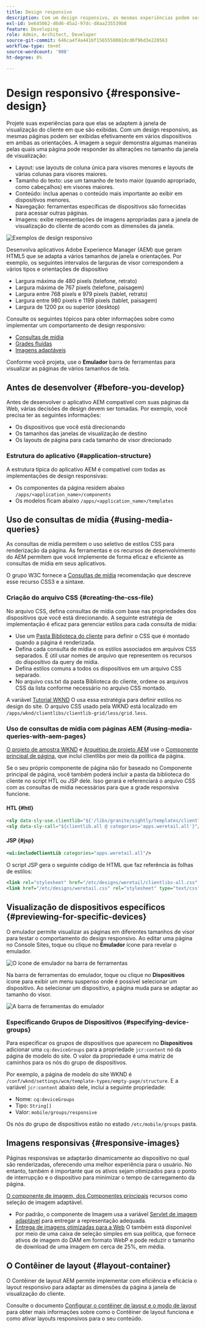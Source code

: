 ```yaml
---
title: Design responsivo
description: Com um design responsivo, as mesmas experiências podem ser exibidas com eficiência em vários dispositivos em várias orientações.
exl-id: be645062-d6d6-45a2-97dc-d8aa235539b8
feature: Developing
role: Admin, Architect, Developer
source-git-commit: 646ca4f4a441bf1565558002dcd6f96d3e228563
workflow-type: tm+mt
source-wordcount: '908'
ht-degree: 0%

---
```


# Design responsivo {#responsive-design}

Projete suas experiências para que elas se adaptem à janela de visualização do cliente em que são exibidas. Com um design responsivo, as mesmas páginas podem ser exibidas efetivamente em vários dispositivos em ambas as orientações. A imagem a seguir demonstra algumas maneiras pelas quais uma página pode responder às alterações no tamanho da janela de visualização:

* Layout: use layouts de coluna única para visores menores e layouts de várias colunas para visores maiores.
* Tamanho do texto: use um tamanho de texto maior (quando apropriado, como cabeçalhos) em visores maiores.
* Conteúdo: inclua apenas o conteúdo mais importante ao exibir em dispositivos menores.
* Navegação: ferramentas específicas de dispositivos são fornecidas para acessar outras páginas.
* Imagens: exibe representações de imagens apropriadas para a janela de visualização do cliente de acordo com as dimensões da janela.

![Exemplos de design responsivo](assets/responsive-example.png)

Desenvolva aplicativos Adobe Experience Manager (AEM) que geram HTML5 que se adapta a vários tamanhos de janela e orientações. Por exemplo, os seguintes intervalos de larguras de visor correspondem a vários tipos e orientações de dispositivo

* Largura máxima de 480 pixels (telefone, retrato)
* Largura máxima de 767 pixels (telefone, paisagem)
* Largura entre 768 pixels e 979 pixels (tablet, retrato)
* Largura entre 980 pixels e 1199 pixels (tablet, paisagem)
* Largura de 1200 px ou superior (desktop)

Consulte os seguintes tópicos para obter informações sobre como implementar um comportamento de design responsivo:

* [Consultas de mídia](#using-media-queries)
* [Grades fluídas](#developing-a-fluid-grid)
* [Imagens adaptáveis](#using-adaptive-images)

Conforme você projeta, use o **Emulador** barra de ferramentas para visualizar as páginas de vários tamanhos de tela.

## Antes de desenvolver {#before-you-develop}

Antes de desenvolver o aplicativo AEM compatível com suas páginas da Web, várias decisões de design devem ser tomadas. Por exemplo, você precisa ter as seguintes informações:

* Os dispositivos que você está direcionando
* Os tamanhos das janelas de visualização de destino
* Os layouts de página para cada tamanho de visor direcionado

### Estrutura do aplicativo {#application-structure}

A estrutura típica do aplicativo AEM é compatível com todas as implementações de design responsivas:

* Os componentes da página residem abaixo `/apps/<application_name>/components`
* Os modelos ficam abaixo `/apps/<application_name>/templates`

## Uso de consultas de mídia {#using-media-queries}

As consultas de mídia permitem o uso seletivo de estilos CSS para renderização da página. As ferramentas e os recursos de desenvolvimento do AEM permitem que você implemente de forma eficaz e eficiente as consultas de mídia em seus aplicativos.

O grupo W3C fornece a [Consultas de mídia](https://www.w3.org/TR/css3-mediaqueries/) recomendação que descreve esse recurso CSS3 e a sintaxe.

### Criação do arquivo CSS {#creating-the-css-file}

No arquivo CSS, defina consultas de mídia com base nas propriedades dos dispositivos que você está direcionando. A seguinte estratégia de implementação é eficaz para gerenciar estilos para cada consulta de mídia:

* Use um [Pasta Biblioteca do cliente](clientlibs.md) para definir o CSS que é montado quando a página é renderizada.
* Defina cada consulta de mídia e os estilos associados em arquivos CSS separados. É útil usar nomes de arquivo que representem os recursos do dispositivo da query de mídia.
* Defina estilos comuns a todos os dispositivos em um arquivo CSS separado.
* No arquivo css.txt da pasta Biblioteca do cliente, ordene os arquivos CSS da lista conforme necessário no arquivo CSS montado.

A variável [Tutorial WKND](develop-wknd-tutorial.md) O usa essa estratégia para definir estilos no design do site. O arquivo CSS usado pela WKND está localizado em `/apps/wknd/clientlibs/clientlib-grid/less/grid.less`.

### Uso de consultas de mídia com páginas AEM {#using-media-queries-with-aem-pages}

[O projeto de amostra WKND](/help/implementing/developing/introduction/develop-wknd-tutorial.md) e [Arquétipo de projeto AEM](https://experienceleague.adobe.com/docs/experience-manager-core-components/using/developing/archetype/overview.html?lang=pt-BR) use o [Componente principal de página,](https://experienceleague.adobe.com/docs/experience-manager-core-components/using/wcm-components/page.html) que inclui clientlibs por meio da política da página.

Se o seu próprio componente de página não for baseado no Componente principal de página, você também poderá incluir a pasta da biblioteca do cliente no script HTL ou JSP dele. Isso gerará e referenciará o arquivo CSS com as consultas de mídia necessárias para que a grade responsiva funcione.

#### HTL {#htl}

```html
<sly data-sly-use.clientlib="${'/libs/granite/sightly/templates/clientlib.html'}">
<sly data-sly-call="${clientlib.all @ categories='apps.weretail.all'}"/>
```

#### JSP {#jsp}

```xml
<ui:includeClientLib categories="apps.weretail.all"/>
```

O script JSP gera o seguinte código de HTML que faz referência às folhas de estilos:

```xml
<link rel="stylesheet" href="/etc/designs/weretail/clientlibs-all.css" type="text/css">
<link href="/etc/designs/weretail.css" rel="stylesheet" type="text/css">
```

## Visualização de dispositivos específicos {#previewing-for-specific-devices}

O emulador permite visualizar as páginas em diferentes tamanhos de visor para testar o comportamento do design responsivo. Ao editar uma página no Console Sites, toque ou clique no **Emulador** ícone para revelar o emulador.

![O ícone de emulador na barra de ferramentas](assets/emulator-icon.png)

Na barra de ferramentas do emulador, toque ou clique no **Dispositivos** ícone para exibir um menu suspenso onde é possível selecionar um dispositivo. Ao selecionar um dispositivo, a página muda para se adaptar ao tamanho do visor.

![A barra de ferramentas do emulador](assets/emulator.png)

### Especificando Grupos de Dispositivos {#specifying-device-groups}

Para especificar os grupos de dispositivos que aparecem no **Dispositivos** adicionar uma `cq:deviceGroups` para a propriedade `jcr:content` nó da página de modelo do site. O valor da propriedade é uma matriz de caminhos para os nós do grupo de dispositivos.

Por exemplo, a página de modelo do site WKND é `/conf/wknd/settings/wcm/template-types/empty-page/structure`. E a variável `jcr:content` abaixo dele, inclui a seguinte propriedade:

* Nome: `cq:deviceGroups`
* Tipo: `String[]`
* Valor: `mobile/groups/responsive`

Os nós do grupo de dispositivos estão no estado `/etc/mobile/groups` pasta.

## Imagens responsivas {#responsive-images}

Páginas responsivas se adaptarão dinamicamente ao dispositivo no qual são renderizadas, oferecendo uma melhor experiência para o usuário. No entanto, também é importante que os ativos sejam otimizados para o ponto de interrupção e o dispositivo para minimizar o tempo de carregamento da página.

[O componente de imagem, dos Componentes principais](https://experienceleague.adobe.com/docs/experience-manager-core-components/using/wcm-components/image.html?lang=pt-BR) recursos como seleção de imagem adaptável.

* Por padrão, o componente de Imagem usa a variável [Servlet de imagem adaptável](https://experienceleague.adobe.com/docs/experience-manager-core-components/using/developing/adaptive-image-servlet.html) para entregar a representação adequada.
* [Entrega de imagens otimizadas para a Web](https://experienceleague.adobe.com/docs/experience-manager-core-components/using/developing/web-optimized-image-delivery.html?lang=pt-BR) O também está disponível por meio de uma caixa de seleção simples em sua política, que fornece ativos de imagem do DAM em formato WebP e pode reduzir o tamanho de download de uma imagem em cerca de 25%, em média.

## O Contêiner de layout {#layout-container}

O Contêiner de layout AEM permite implementar com eficiência e eficácia o layout responsivo para adaptar as dimensões da página à janela de visualização do cliente.

Consulte o documento [Configurar o contêiner de layout e o modo de layout](/help/sites-cloud/administering/responsive-layout.md) para obter mais informações sobre como o Contêiner de layout funciona e como ativar layouts responsivos para o seu conteúdo.
